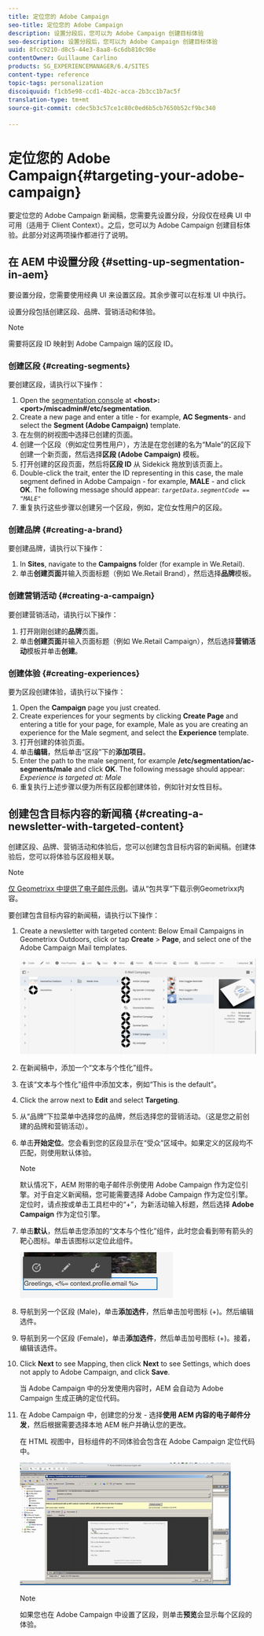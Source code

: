 ```yaml
---
title: 定位您的 Adobe Campaign
seo-title: 定位您的 Adobe Campaign
description: 设置分段后，您可以为 Adobe Campaign 创建目标体验
seo-description: 设置分段后，您可以为 Adobe Campaign 创建目标体验
uuid: 8fcc9210-d8c5-44e3-8aa8-6c6db810c98e
contentOwner: Guillaume Carlino
products: SG_EXPERIENCEMANAGER/6.4/SITES
content-type: reference
topic-tags: personalization
discoiquuid: f1cb5e98-ccd1-4b2c-acca-2b3cc1b7ac5f
translation-type: tm+mt
source-git-commit: cdec5b3c57ce1c80c0ed6b5cb7650b52cf9bc340

---
```



# 定位您的 Adobe Campaign{#targeting-your-adobe-campaign}

要定位您的 Adobe Campaign 新闻稿，您需要先设置分段，分段仅在经典 UI 中可用（适用于 Client Context）。之后，您可以为 Adobe Campaign 创建目标体验。此部分对这两项操作都进行了说明。

## 在 AEM 中设置分段 {#setting-up-segmentation-in-aem}

要设置分段，您需要使用经典 UI 来设置区段。其余步骤可以在标准 UI 中执行。

设置分段包括创建区段、品牌、营销活动和体验。

>[!NOTE]
>
>需要将区段 ID 映射到 Adobe Campaign 端的区段 ID。

### 创建区段 {#creating-segments}

要创建区段，请执行以下操作：

1. Open the [segmentation console](http://localhost:4502/miscadmin#/etc/segmentation) at **&lt;host>:&lt;port>/miscadmin#/etc/segmentation**.
1. Create a new page and enter a title - for example, **AC Segments**- and select the **Segment (Adobe Campaign)** template.
1. 在左侧的树视图中选择已创建的页面。
1. 创建一个区段（例如定位男性用户），方法是在您创建的名为“Male”的区段下创建一个新页面，然后选择&#x200B;**区段 (Adobe Campaign)** 模板。
1. 打开创建的区段页面，然后将&#x200B;**区段 ID** 从 Sidekick 拖放到该页面上。
1. Double-click the trait, enter the ID representing in this case, the male segment defined in Adobe Campaign - for example, **MALE** - and click **OK**. The following message should appear: *`targetData.segmentCode == "MALE"`*
1. 重复执行这些步骤以创建另一个区段，例如，定位女性用户的区段。

### 创建品牌 {#creating-a-brand}

要创建品牌，请执行以下操作：

1. In **Sites**, navigate to the **Campaigns** folder (for example in We.Retail).
1. 单击&#x200B;**创建页面**&#x200B;并输入页面标题（例如 We.Retail Brand），然后选择&#x200B;**品牌**&#x200B;模板。

### 创建营销活动 {#creating-a-campaign}

要创建营销活动，请执行以下操作：

1. 打开刚刚创建的&#x200B;**品牌**&#x200B;页面。
1. 单击&#x200B;**创建页面**&#x200B;并输入页面标题（例如 We.Retail Campaign），然后选择&#x200B;**营销活动**&#x200B;模板并单击&#x200B;**创建**。

### 创建体验 {#creating-experiences}

要为区段创建体验，请执行以下操作：

1. Open the **Campaign** page you just created.
1. Create experiences for your segments by clicking **Create Page** and entering a title for your page, for example, Male as you are creating an experience for the Male segment, and select the **Experience** template.
1. 打开创建的体验页面。
1. 单击&#x200B;**编辑**，然后单击“区段”下的&#x200B;**添加项目**。
1. Enter the path to the male segment, for example **/etc/segmentation/ac-segments/male** and click **OK**. The following message should appear: *Experience is targeted at: Male*
1. 重复执行上述步骤以便为所有区段都创建体验，例如针对女性目标。

## 创建包含目标内容的新闻稿 {#creating-a-newsletter-with-targeted-content}

创建区段、品牌、营销活动和体验后，您可以创建包含目标内容的新闻稿。创建体验后，您可以将体验与区段相关联。

>[!NOTE]
>
>[仅 Geometrixx 中提供了电子邮件示例](/help/sites-developing/we-retail.md)。请从“包共享”下载示例Geometrixx内容。

要创建包含目标内容的新闻稿，请执行以下操作：

1. Create a newsletter with targeted content: Below Email Campaigns in Geometrixx Outdoors, click or tap **Create** > **Page**, and select one of the Adobe Campaign Mail templates.

   ![chlimage_1-188](assets/chlimage_1-188.png)

1. 在新闻稿中，添加一个“文本与个性化”组件。
1. 在该“文本与个性化”组件中添加文本，例如“This is the default”。
1. Click the arrow next to **Edit** and select **Targeting**.
1. 从“品牌”下拉菜单中选择您的品牌，然后选择您的营销活动。（这是您之前创建的品牌和营销活动）。
1. 单击&#x200B;**开始定位**。您会看到您的区段显示在“受众”区域中。如果定义的区段均不匹配，则使用默认体验。

   >[!NOTE]
   >
   >默认情况下，AEM 附带的电子邮件示例使用 Adobe Campaign 作为定位引擎。对于自定义新闻稿，您可能需要选择 Adobe Campaign 作为定位引擎。定位时，请点按或单击工具栏中的“+”，为新活动输入标题，然后选择 **Adobe Campaign** 作为定位引擎。

1. 单击&#x200B;**默认**，然后单击您添加的“文本与个性化”组件，此时您会看到带有箭头的靶心图标。单击该图标以定位此组件。

   ![chlimage_1-189](assets/chlimage_1-189.png)

1. 导航到另一个区段 (Male)，单击&#x200B;**添加选件**，然后单击加号图标 (+)。然后编辑选件。
1. 导航到另一个区段 (Female)，单击&#x200B;**添加选件**，然后单击加号图标 (+)。接着，编辑该选件。
1. Click **Next** to see Mapping, then click **Next** to see Settings, which does not apply to Adobe Campaign, and click **Save**.

   当 Adobe Campaign 中的分发使用内容时，AEM 会自动为 Adobe Campaign 生成正确的定位代码。

1. 在 Adobe Campaign 中，创建您的分发 - 选择&#x200B;**使用 AEM 内容的电子邮件分发**，然后根据需要选择本地 AEM 帐户并确认您的更改。

   在 HTML 视图中，目标组件的不同体验会包含在 Adobe Campaign 定位代码中。

   ![chlimage_1-190](assets/chlimage_1-190.png)

   >[!NOTE]
   >
   >如果您也在 Adobe Campaign 中设置了区段，则单击&#x200B;**预览**&#x200B;会显示每个区段的体验。

